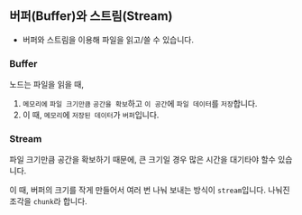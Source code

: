 ## 버퍼(Buffer)와 스트림(Stream)
* 버퍼와 스트림을 이용해 파일을 읽고/쓸 수 있습니다.
### Buffer
노드는 파일을 읽을 때, 
1. `메모리에` `파일 크기만큼` `공간을 확보`하고 `이 공간`에 `파일 데이터`를 `저장`합니다. 
2. 이 때, `메모리`에 `저장된 데이터`가 `버퍼`입니다.

### Stream
파일 크기만큼 공간을 확보하기 때문에, 큰 크기일 경우 많은 시간을 대기타야 할수 있습니다.

이 때, 버퍼의 크기를 작게 만들어서 여러 번 나눠 보내는 방식이 `stream`입니다. 나눠진 조각을 `chunk`라 합니다.